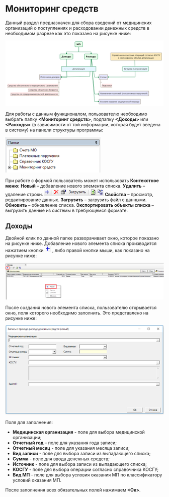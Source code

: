 <!-- TITLE: СИСТЕМА «ВИТАКОР» ОМС МОНИТОРИНГ -->
<!-- SUBTITLE: РАБОЧАЯ ИНСТРУКЦИЯ ПОЛЬЗОВАТЕЛЯ -->

# 	Мониторинг средств

Данный раздел предназначен для сбора сведений от медицинских организаций о поступлениях и расходовании денежных средств в необходимом разрезе как это показано на рисунке ниже:

![20](/uploads/0-monit-sr/20.png "20")

Для работы с данным функционалом, пользователю необходимо выбрать папку **<Мониторинг средств>**, подпапку **<Доходы>** или **<Расходы>** (в зависимости от той информации, которая будет введена в систему) на панели структуры программы:

![21](/uploads/0-monit-sr/21.png "21")

При работе с формой пользователь может использовать 
**Контекстное меню:**
**Новый** – добавление нового элемента списка.
**Удалить** –  удаление строки.        ![22](/uploads/0-monit-sr/22.png "22")
**Свойства** –  просмотр, редактирование данных. 
**Загрузить** – загрузить файл c данными.
**Обновить** – обновление списка.
**Экспортировать объекты списка** – выгрузить данные из системы в требующемся формате.

## 	Доходы
Двойной клик по данной папке разворачивает окно, которое показано на рисунке ниже. Добавление нового элемента списка производится нажатием кнопки ![3 1](/uploads/0-monit-sr/3-1.png "3 1")  , либо правой кнопки мыши, как показано на рисунке ниже:

![23](/uploads/0-monit-sr/23.png "23")

После создания нового элемента списка, пользователю открывается окно, поля которого необходимо заполнить.  Это представлено на рисунке ниже:

![24](/uploads/0-monit-sr/24.png "24")

Поля для заполнения:
* 	**Медицинская организация** - поле для выбора медицинской организации;
* 	**Отчетный год** – поле для указания года записи;
* 	**Отчетный месяц** - поле для указания месяца записи;
* 	**Вид записи** - поле для выбора записи из выпадающего списка;
* 	**Сумма** - поле для ввода денежных средств;
* 	**Источник** - поле для выбора записи из выпадающего списка;
* 	**КОСГУ** - поле для выбора операции согласно справочника КОСГУ;
* 	**Вид МП** - поле для выбора условия оказания МП по классификатору условий оказания МП.

После заполнения всех обязательных полей нажимаем **<Ок>**.
